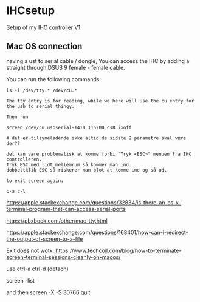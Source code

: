 # IHCsetup
Setup of my IHC controller V1



## Mac OS connection
having a ust to serial cable / dongle, You can access the IHC by adding a straight through DSUB 9 female - female cable.

You can run the following commands:


```
ls -l /dev/tty.* /dev/cu.*

The tty entry is for reading, while we here will use the cu entry for the usb to serial thingy.

Then run 

screen /dev/cu.usbserial-1410 115200 cs8 ixoff

# det er tilsyneladende ikke altid de sidste 2 parametre skal være der??

det kan være problematisk at komme forbi "Tryk <ESC>" menuen fra IHC controlleren.
Tryk ESC med lidt mellemrum så kommer man ind.
dobbeltklik ESC så riskerer man blot at komme ind og så ud.

to exit screen again:

c-a c-\
``` 
https://apple.stackexchange.com/questions/32834/is-there-an-os-x-terminal-program-that-can-access-serial-ports

https://pbxbook.com/other/mac-tty.html

https://apple.stackexchange.com/questions/168401/how-can-i-redirect-the-output-of-screen-to-a-file



Exit does not wotk: https://www.techcoil.com/blog/how-to-terminate-screen-terminal-sessions-cleanly-on-macos/

use ctrl-a ctrl-d (detach)

screen -list

and then 
screen -X -S 30766 quit
